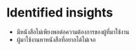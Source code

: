 # Identified insights
- มีหนังสือไม่เพียงพอต่อความต้องการของผู้ที่มาใช้งาน
- ผู้มาใช้งานหาหนังสือที่อยากได้ไม่เจอ
